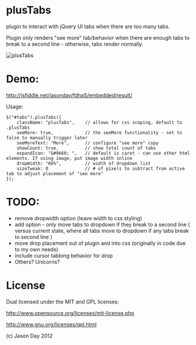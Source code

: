 plusTabs
========

plugin to interact with jQuery UI tabs when there are too many tabs.

Plugin only renders "see more" tab/behavior when there are enough tabs to break to a second line - otherwise, tabs render normally. 

![plusTabs](http://dl.dropbox.com/u/53529463/plusTabs/plusTabs.png "plusTabs")

Demo:
=====

http://jsfiddle.net/jasonday/fdhaS/embedded/result/


Usage:

    $("#tabs").plusTabs({
        className: "plusTabs",    // allows for css scoping, default to .plusTabs
        seeMore: true,            // the seeMore functionality - set to false to manually trigger later
        seeMoreText: "More",      // configure "see more" copy
        showCount: true,          // show total count of tabs
        expandIcon: "&#9660; ",   // default is caret - can use other html elements. If using image, put image width inline
        dropWidth: "66%",         // width of dropdown list
        sizeTweak: 0              // # of pixels to subtract from active tab to adjust placement of "see more"
    });


TODO:
=====

 * remove dropwidth option (leave width to css styling)
 * add option - only move tabs to dropdown if they break to a second line ( versus current state, where all tabs move to dropdown if any tabs break to second line )
 * move drop placement out of plugin and into css (originally in code due to my own needs)
 * include cursor tabbing behavior for drop
 * Others? Unicorns?


License
=======
Dual licensed under the MIT and GPL licenses:

http://www.opensource.org/licenses/mit-license.php

http://www.gnu.org/licenses/gpl.html

(c) Jason Day 2012